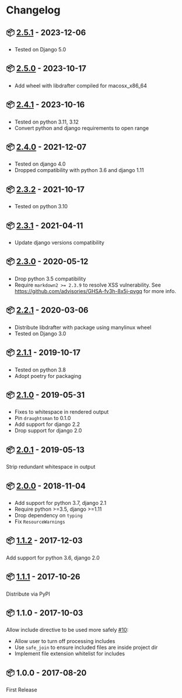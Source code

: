 # Changelog

## 📦 [2.5.1](https://pypi.org/project/django-apiblueprint-view/2.5.1/) - 2023-12-06

* Tested on Django 5.0

## 📦 [2.5.0](https://pypi.org/project/django-apiblueprint-view/2.5.0/) - 2023-10-17

* Add wheel with libdrafter compiled for macosx_x86_64

## 📦 [2.4.1](https://pypi.org/project/django-apiblueprint-view/2.4.1/) - 2023-10-16

* Tested on python 3.11, 3.12
* Convert python and django requirements to open range

## 📦 [2.4.0](https://pypi.org/project/django-apiblueprint-view/2.4.0/) - 2021-12-07

* Tested on django 4.0
* Dropped compatibility with python 3.6 and django 1.11

## 📦 [2.3.2](https://pypi.org/project/django-apiblueprint-view/2.3.2/) - 2021-10-17

* Tested on python 3.10

## 📦 [2.3.1](https://pypi.org/project/django-apiblueprint-view/2.3.1/) - 2021-04-11

* Update django versions compatibility

## 📦 [2.3.0](https://pypi.org/project/django-apiblueprint-view/2.3.0/) - 2020-05-12

* Drop python 3.5 compatibility
* Require `markdown2 >= 2.3.9` to resolve XSS vulnerability.
  See https://github.com/advisories/GHSA-fv3h-8x5j-pvgq for more info.

## 📦 [2.2.1](https://pypi.org/project/django-apiblueprint-view/2.2.1/) - 2020-03-06

* Distribute libdrafter with package using manylinux wheel
* Tested on Django 3.0

## 📦 [2.1.1](https://pypi.org/project/django-apiblueprint-view/2.1.1/) - 2019-10-17

* Tested on python 3.8
* Adopt poetry for packaging

## 📦 [2.1.0](https://pypi.org/project/django-apiblueprint-view/2.1.0/) - 2019-05-31

* Fixes to whitespace in rendered output
* Pin `draughtsman` to 0.1.0
* Add support for django 2.2
* Drop support for django 2.0

## 📦 [2.0.1](https://pypi.org/project/django-apiblueprint-view/2.0.1/) - 2019-05-13

Strip redundant whitespace in output

## 📦 [2.0.0](https://pypi.org/project/django-apiblueprint-view/2.0.0/) - 2018-11-04

* Add support for python 3.7, django 2.1
* Require python >=3.5, django >=1.11
* Drop dependency on `typing`
* Fix `ResourceWarnings`

## 📦 [1.1.2](https://pypi.org/project/django-apiblueprint-view/1.1.2/) - 2017-12-03

Add support for python 3.6, django 2.0

## 📦 [1.1.1](https://pypi.org/project/django-apiblueprint-view/1.1.1/) - 2017-10-26

Distribute via PyPI

## 📦 1.1.0 - 2017-10-03

Allow include directive to be used more safely [#10](https://github.com/chris48s/django-apiblueprint-view/pull/1):
  * Allow user to turn off processing includes
  * Use `safe_join` to ensure included files are inside project dir
  * Implement file extension whitelist for includes

## 📦 1.0.0 - 2017-08-20

First Release
